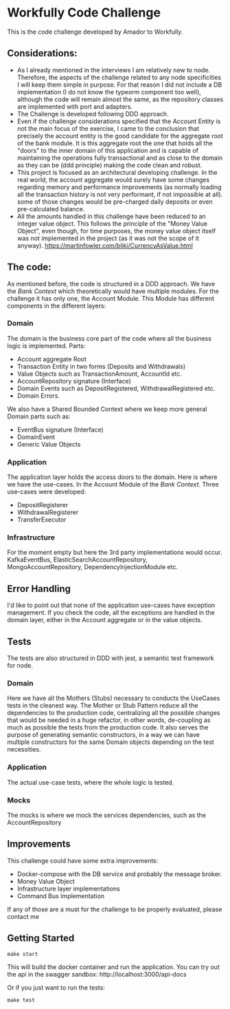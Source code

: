 # Workfully Code Challenge
This is the code challenge developed by Amador to Workfully.

## Considerations:
- As I already mentioned in the interviews I am relatively new to node. Therefore, the aspects of the challenge related to any node specificities I will keep them simple in purpose. For that reason I did not include a DB implementation (I do not know the typeorm component too well), although the code will remain almost the same, as the repository classes are implemented with port and adapters.
- The Challenge is developed following DDD approach.
- Even if the challenge considerations specified that the Account Entity is not the main focus of the exercise, I came to the conclusion that precisely the account entity is the good candidate for the aggregate root of the bank module. It is this aggregate root the one that holds all the "doors" to the inner domain of this application and is capable of maintaining the operations fully transactional and as close to the domain as they can be (ddd principle) making the code clean and robust.
- This project is focused as an architectural developing challenge. In the real world, the account aggregate would surely have some changes regarding memory and performance improvements (as normally loading all the transaction history is not very performant, if not impossible at all). some of those changes would be pre-charged daily deposits or even pre-calculated balance.
- All the amounts handled in this challenge have been reduced to an integer value object. This follows the principle of the "Money Value Object", even though, for time purposes, the money value object itself was not implemented in the project (as it was not the scope of it anyway). https://martinfowler.com/bliki/CurrencyAsValue.html

## The code:
As mentioned before, the code is structured in a DDD approach. We have the *Bank Context* which theoretically would have multiple modules. For the challenge it has only one, the Account Module. This Module has different components in the different layers:

### Domain

The domain is the business core part of the code where all the business logic is implemented. Parts:
- Account aggregate Root
- Transaction Entity in two forms (Deposits and Withdrawals)
- Value Objects such as TransactionAmount, AccountId etc.
- AccountRepository signature (Interface)
- Domain Events such as DepositRegistered, WithdrawalRegistered etc.
- Domain Errors.

We also have a Shared Bounded Context where we keep more general Domain parts such as:
- EventBus signature (Interface)
- DomainEvent
- Generic Value Objects

### Application

The application layer holds the access doors to the domain. Here is where we have the use-cases. In the Account Module of the *Bank Context*. Three use-cases were developed:

- DepositRegisterer
- WithdrawalRegisterer
- TransferExecutor

### Infrastructure

For the moment empty but here the 3rd party implementations would occur. KafkaEventBus, ElasticSearchAccountRepository, MongoAccountRepository, DependencyInjectionModule etc.

## Error Handling

I'd like to point out that none of the application use-cases have exception management. If you check the code, all the exceptions are handled in the domain layer, either in the Account aggregate or in the value objects.

## Tests

The tests are also structured in DDD with jest, a semantic test framework for node.

### Domain

Here we have all the Mothers (Stubs) necessary to conducts the UseCases tests in the cleanest way. The Mother or Stub Pattern reduce all the dependencies to the production code, centralizing all the possible changes that would be needed in a huge refactor, in other words, de-coupling as much as possible the tests from the production code. It also serves the purpose of generating semantic constructors, in a way we can have multiple constructors for the same Domain objects depending on the test necessities.

### Application

The actual use-case tests, where the whole logic is tested.

### __Mocks__

The mocks is where we mock the services dependencies, such as the AccountRepository

## Improvements

This challenge could have some extra improvements:

- Docker-compose with the DB service and probably the message broker.
- Money Value Object
- Infrastructure layer implementations
- Command Bus Implementation

If any of those are a must for the challenge to be properly evaluated, please contact me

## Getting Started
```
make start
```
This will build the docker container and run the application. You can try out the api in the swagger sandbox: http://localhost:3000/api-docs 

Or if you just want to run the tests:

```
make test
```
